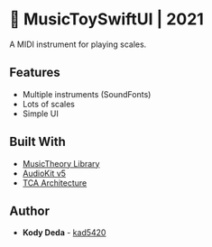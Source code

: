 # 🎹 MusicToySwiftUI | 2021

A MIDI instrument for playing scales.

## Features

* Multiple instruments (SoundFonts)
* Lots of scales
* Simple UI

## Built With

* [MusicTheory Library](https://github.com/cemolcay/MusicTheory)
* [AudioKit v5](https://github.com/AudioKit/AudioKit)
* [TCA Architecture](https://github.com/pointfreeco/swift-composable-architecture)

## Author

* **Kody Deda** - [kad5420](https://github.com/kad5420)
